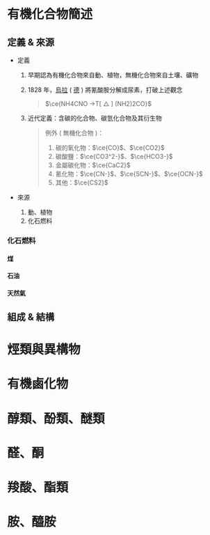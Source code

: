 # 有機化合物簡述

## 定義 & 來源

- 定義

  1. 早期認為有機化合物來自動、植物，無機化合物來自土壤、礦物

  2. 1828 年，<u>烏拉</u> ( <u>德</u> ) 將氰酸胺分解成尿素，打破上述觀念

     > $\ce{NH4CNO ->T[ △ ] (NH2)2CO}$

  3. 近代定義：含碳的化合物、碳氫化合物及其衍生物

     > 例外 ( 無機化合物 )：
     >
     > 1. 碳的氧化物：$\ce{CO}$、$\ce{CO2}$
     > 2. 碳酸鹽：$\ce{CO3^2-}$、$\ce{HCO3-}$
     > 3. 金屬碳化物：$\ce{CaC2}$
     > 4. 氰化物：$\ce{CN-}$、$\ce{SCN-}$、$\ce{OCN-}$
     > 5. 其他：$\ce{CS2}$

- 來源

  1. 動、植物
  2. 化石燃料

### 化石燃料

#### 煤

#### 石油

#### 天然氣



## 組成 & 結構



# 烴類與異構物

# 有機鹵化物

# 醇類、酚類、醚類



# 醛、酮



# 羧酸、酯類



# 胺、醯胺







